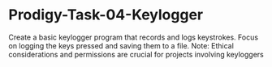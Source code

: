 # Prodigy-Task-04-Keylogger
Create a basic keylogger program that records and logs keystrokes. Focus on logging the keys pressed and saving them to a file. Note: Ethical considerations and permissions are crucial for projects involving keyloggers
